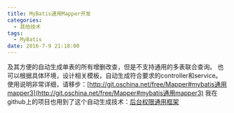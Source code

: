 ```yaml
---
title: MyBatis通用Mapper开发
categories:
  - 其他技术
tags:
  - MyBatis
date: 2016-7-9 21:18:00
---
```


及其方便的自动生成单表的所有增删改查，但是不支持通用的多表联合查询。
也可以根据具体环境，设计相关模板，自动生成符合要求的controller和service。
使用说明非常详细，请移步：[http://git.oschina.net/free/Mapper#mybatis通用mapper3](http://git.oschina.net/free/Mapper#mybatis通用mapper3)
我在github上的项目也用到了这个自动生成技术：[后台权限通用框架](https://github.com/Wasim37/springmvc-mybatis-redis-beanstalkd-druid-bootstrap-shiro-maven-demo)
